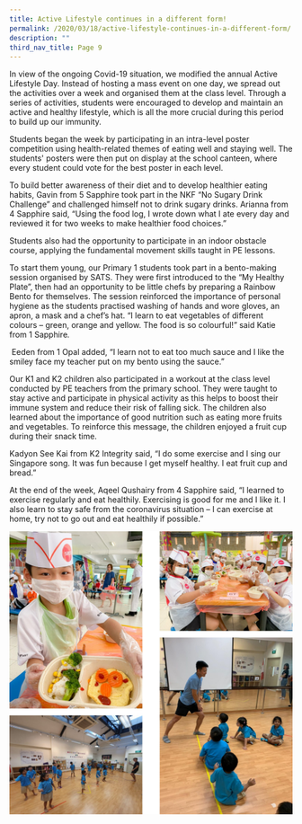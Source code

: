 ```yaml
---
title: Active Lifestyle continues in a different form!
permalink: /2020/03/18/active-lifestyle-continues-in-a-different-form/
description: ""
third_nav_title: Page 9
---
```

<p>In view of the ongoing Covid-19 situation, we modified the annual Active Lifestyle Day. Instead of hosting a mass event on one day, we spread out the activities over a week and organised them at the class level. Through a series of activities, students were encouraged to develop and maintain an active and healthy lifestyle, which is all the more crucial during this period to build up our immunity.</p>
<p>Students began the week by participating in an intra-level poster competition using health-related themes of eating well and staying well. The students' posters were then put on display at the school canteen, where every student could vote for the best poster in each level.</p>
<p>To build better awareness of their diet and to develop healthier eating habits, Gavin from 5 Sapphire took part in the NKF &ldquo;No Sugary Drink Challenge&rdquo; and challenged himself not to drink sugary drinks. Arianna from 4 Sapphire said, &ldquo;Using the food log, I wrote down what I ate every day and reviewed it for two weeks to make healthier food choices.&rdquo;</p>
<p>Students also had the opportunity to participate in an indoor obstacle course, applying the fundamental movement skills taught in PE lessons.</p>
<p>To start them young, our Primary 1 students took part in a bento-making session organised by SATS. They were first introduced to the &ldquo;My Healthy Plate&rdquo;, then had an opportunity to be little chefs by preparing a Rainbow Bento for themselves. The session reinforced the importance of personal hygiene as the students practised washing of hands and wore gloves, an apron, a mask and a chef&rsquo;s hat. &ldquo;I learn to eat vegetables of different colours &ndash; green, orange and yellow. The food is so colourful!&rdquo; said Katie from 1 Sapphire<em>.</em></p>
<p><em>&nbsp;</em>Eeden from 1 Opal added, &ldquo;I learn not to eat too much sauce and I like the smiley face my teacher put on my bento using the sauce.&rdquo;</p>
<p>Our K1 and K2 children also participated in a workout at the class level conducted by PE teachers from the primary school. They were taught to stay active and participate in physical activity as this helps to boost their immune system and reduce their risk of falling sick. The children also learned about the importance of good nutrition such as eating more fruits and vegetables. To reinforce this message, the children enjoyed a fruit cup during their snack time.</p>
<p>Kadyon See Kai from K2 Integrity said, &ldquo;I do some exercise and I sing our Singapore song. It was fun because I get myself healthy. I eat fruit cup and bread.&rdquo;</p>
<p>At the end of the week, Aqeel Qushairy from 4 Sapphire said, &ldquo;I learned to exercise regularly and eat healthily. Exercising is good for me and I like it. I also learn to stay safe from the coronavirus situation &ndash; I can exercise at home, try not to go out and eat healthily if possible.&rdquo;</p>

![](/images/lifestyleactive.jpg)